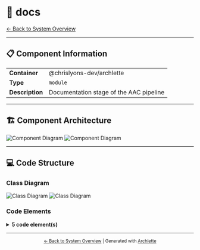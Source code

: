 # 🧩 docs

[← Back to System Overview](./README.md)

---

## 📋 Component Information

<table>
<tbody>
<tr>
<td><strong>Container</strong></td>
<td>@chrislyons-dev/archlette</td>
</tr>
<tr>
<td><strong>Type</strong></td>
<td><code>module</code></td>
</tr>
<tr>
<td><strong>Description</strong></td>
<td>Documentation stage of the AAC pipeline</td>
</tr>
</tbody>
</table>

---

## 🏗️ Component Architecture

![Component Diagram](../diagrams/structurizr-Components__chrislyons_dev_archlette-key.png)
![Component Diagram](../diagrams/structurizr-Components__chrislyons_dev_archlette.png)

---

## 💻 Code Structure

### Class Diagram

![Class Diagram](../diagrams/structurizr-Classes_docs-key.png)
![Class Diagram](../diagrams/structurizr-Classes_docs.png)

### Code Elements

<details>
<summary><strong>5 code element(s)</strong></summary>



#### Functions

##### `run()`

Execute the documentation stage

<table>
<tbody>
<tr>
<td><strong>Type</strong></td>
<td><code>function</code></td>
</tr>
<tr>
<td><strong>Visibility</strong></td>
<td><code>public</code></td>
</tr>
<tr>
<td><strong>Async</strong></td>
<td>Yes</td>
</tr>
<tr>
<td><strong>Returns</strong></td>
<td><code>Promise<void></code></td>
</tr>
<tr>
<td><strong>Location</strong></td>
<td><code>C:/Users/chris/git/archlette/src/5-docs/index.ts:35</code></td>
</tr>
</tbody>
</table>

**Parameters:**

- `ctx`: <code>import("C:/Users/chris/git/archlette/src/core/types").PipelineContext</code>

---
##### `markdownDocs()`

Generate markdown documentation

<table>
<tbody>
<tr>
<td><strong>Type</strong></td>
<td><code>function</code></td>
</tr>
<tr>
<td><strong>Visibility</strong></td>
<td><code>public</code></td>
</tr>
<tr>
<td><strong>Async</strong></td>
<td>Yes</td>
</tr>
<tr>
<td><strong>Returns</strong></td>
<td><code>Promise<void></code></td>
</tr>
<tr>
<td><strong>Location</strong></td>
<td><code>C:/Users/chris/git/archlette/src/docs/builtin/markdown-docs.ts:33</code></td>
</tr>
</tbody>
</table>

**Parameters:**

- `ctx`: <code>import("C:/Users/chris/git/archlette/src/core/types").PipelineContext</code>

---
##### `findDiagramsForView()`

Find diagram files for a specific view type

<table>
<tbody>
<tr>
<td><strong>Type</strong></td>
<td><code>function</code></td>
</tr>
<tr>
<td><strong>Visibility</strong></td>
<td><code>private</code></td>
</tr>
<tr>
<td><strong>Returns</strong></td>
<td><code>string[]</code></td>
</tr>
<tr>
<td><strong>Location</strong></td>
<td><code>C:/Users/chris/git/archlette/src/docs/builtin/markdown-docs.ts:195</code></td>
</tr>
</tbody>
</table>

**Parameters:**

- `rendererOutputs`: <code>any[]</code>- `diagramsDir`: <code>string</code>- `docsDir`: <code>string</code>- `viewType`: <code>string</code>

---
##### `findDiagramsForComponent()`

Find component diagrams for a specific component

<table>
<tbody>
<tr>
<td><strong>Type</strong></td>
<td><code>function</code></td>
</tr>
<tr>
<td><strong>Visibility</strong></td>
<td><code>private</code></td>
</tr>
<tr>
<td><strong>Returns</strong></td>
<td><code>string[]</code></td>
</tr>
<tr>
<td><strong>Location</strong></td>
<td><code>C:/Users/chris/git/archlette/src/docs/builtin/markdown-docs.ts:223</code></td>
</tr>
</tbody>
</table>

**Parameters:**

- `rendererOutputs`: <code>any[]</code>- `diagramsDir`: <code>string</code>- `docsDir`: <code>string</code>- `_component`: <code>z.infer<any></code>

---
##### `findClassDiagramsForComponent()`

Find class diagrams for a specific component

<table>
<tbody>
<tr>
<td><strong>Type</strong></td>
<td><code>function</code></td>
</tr>
<tr>
<td><strong>Visibility</strong></td>
<td><code>private</code></td>
</tr>
<tr>
<td><strong>Returns</strong></td>
<td><code>string[]</code></td>
</tr>
<tr>
<td><strong>Location</strong></td>
<td><code>C:/Users/chris/git/archlette/src/docs/builtin/markdown-docs.ts:252</code></td>
</tr>
</tbody>
</table>

**Parameters:**

- `rendererOutputs`: <code>any[]</code>- `diagramsDir`: <code>string</code>- `docsDir`: <code>string</code>- `component`: <code>z.infer<any></code>

---

</details>

---

<div align="center">
<sub><a href="./README.md">← Back to System Overview</a> | Generated with <a href="https://github.com/architectlabs/archlette">Archlette</a></sub>
</div>
